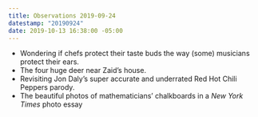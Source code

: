 ```yaml
---
title: Observations 2019-09-24
datestamp: "20190924"
date: 2019-10-13 16:38:00 -05:00
---
```


- Wondering if chefs protect their taste buds the way (some) musicians protect their ears.
- The four huge deer near Zaid’s house.
- Revisiting Jon Daly’s super accurate and underrated Red Hot Chili Peppers parody.
- The beautiful photos of mathematicians’ chalkboards in a *New York Times* photo essay

